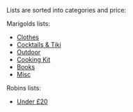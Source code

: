 Lists are sorted into categories and price:

Marigolds lists:
 - [Clothes](clothes.md)
 - [Cocktails & Tiki](cocktails.md)
 - [Outdoor](hiking.md)
 - [Cooking Kit](cooking.md)
 - [Books](books.md)
 - [Misc](misc.md)

Robins lists:
 - [Under £20](Robinsunder£20.md)
